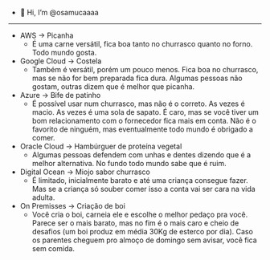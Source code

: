 - 👋 Hi, I’m @osamucaaaa
____________________________________
<!---
osamucaaaa/osamucaaaa is a ✨ special ✨ repository because its `README.md` (this file) appears on your GitHub profile.
You can click the Preview link to take a look at your changes.
--->

- AWS -> Picanha
  - É uma carne versátil, fica boa tanto no churrasco quanto no forno. Todo mundo gosta.
- Google Cloud -> Costela
  - Também é versátil, porém um pouco menos. Fica boa no churrasco, mas se não for bem preparada fica dura. Algumas pessoas não gostam, outras dizem que é melhor que picanha.
- Azure -> Bife de patinho
  - É possível usar num churrasco, mas não é o correto. As vezes é macio. As vezes é uma sola de sapato. É caro, mas se você tiver um bom relacionamento com o fornecedor fica mais em conta. Não é o favorito de ninguém, mas eventualmente todo mundo é obrigado a comer.
- Oracle Cloud -> Hambúrguer de proteína vegetal
  - Algumas pessoas defendem com unhas e dentes dizendo que é a melhor alternativa. No fundo todo mundo sabe que é ruim.
- Digital Ocean -> Miojo sabor churrasco
  - É limitado, inicialmente barato e até uma criança consegue fazer. Mas se a criança só souber comer isso a conta vai ser cara na vida adulta.
- On Premisses -> Criação de boi
  - Você cria o boi, carneia ele e escolhe o melhor pedaço pra você. Parece ser o mais barato, mas no fim é o mais caro e cheio de desafios (um boi produz em média 30Kg de esterco por dia). Caso os parentes cheguem pro almoço de domingo sem avisar, você fica sem comida.
